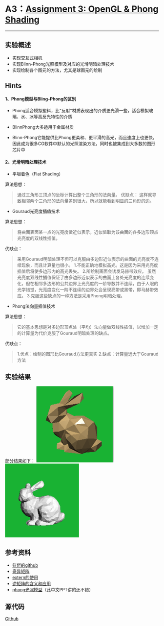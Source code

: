 # A3：[Assignment 3: OpenGL & Phong Shading](http://groups.csail.mit.edu/graphics/classes/6.837/F04/assignments/assignment3/)
----

## 实验概述


- 实现交互式相机
- 实现Blinn-Phong光照模型及对应的光滑明暗处理技术
- 实现绘制各个图元的方法，尤其是球图元的绘制

## Hints

#### 1、Phong模型与Bling-Phong的区别

- Phong适合模拟塑料，比"反射"材质表现出的介质更光滑一些，适合模拟玻璃、水、冰等高反光特性的介质
- BlinnPhong大多适用于金属材质

- Blinn-Phong它能提供比Phong更柔和、更平滑的高光，而且速度上也更快，因此成为很多CG软件中默认的光照渲染方法，同时也被集成到大多数的图形芯片中

#### 2、光滑明暗处理技术

- 平坦着色（Flat Shading）


算法思想：
>通过三角形三顶点的坐标计算出整个三角形的法向量。
优缺点：
>这样就导致相邻两个三角形的法向量差别很大，所以就能看到明显的三角形的边。


- Gouraud光亮度插值技术

算法思想：
> 将曲面表面某一点的光亮度做近似表示，近似值取为该曲面的各多边形顶点光亮度的双线性插值。

优缺点：
>采用Gouraud明暗处理不但可以克服由多边形近似表示的曲面的光亮度不连续现象，而且计算量也很小。
> 1.不能正确地模拟高光。这是因为采用光亮度插值后将使多边形内的高光丢失。
> 2.所绘制画面会诱发马赫带效应。
> 虽然光亮度双线性插值保证了由多边形近似表示的曲面上各处光亮度的连续变化，但在相邻多边形的公共边界上光亮度的一阶导数并不连续，由于人眼的光学错觉，光亮度变化一阶不连续的边界处会呈现亮带或黑带，即马赫带效应。
> 3.克服这些缺点的一种方法是采用Phong明暗处理。

- Phong法向量插值技术

算法思想：
>它的基本思想是对多边形顶点处（平均）法向量做双线性插值，以增加一定的计算量为代价克服了Gouraud明暗处理的缺点。


优缺点：
>1.优点：绘制的图形比Gouraud方法更真实
>2.缺点：计算量远大于Gouraud方法

## 实验结果

部分结果如下：
![./img/ans1.png](./img/ans1.png)
![./img/ans2.png](./img/ans2.png)

## 参考资料
- [符佬的github](https://github.com/fuzhanzhan/MIT-CG6.837-2004)
- [奇异矩阵](https://baike.baidu.com/item/%E5%A5%87%E5%BC%82%E7%9F%A9%E9%98%B5/9658459?fr=aladdin)
- [extern的使用](https://www.cnblogs.com/yuxingli/p/7821102.html)
- [逆矩阵的含义和应用](https://www.mathsisfun.com/algebra/matrix-inverse.html)
- [phong光照模型](https://wenku.baidu.com/view/4e6443ea9b89680202d8250f.html)（此中文PPT讲的还不错）

## 源代码

[Github]()